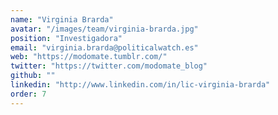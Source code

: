 ```yaml
---
name: "Virginia Brarda"
avatar: "/images/team/virginia-brarda.jpg"
position: "Investigadora"
email: "virginia.brarda@politicalwatch.es"
web: "https://modomate.tumblr.com/"
twitter: "https://twitter.com/modomate_blog"
github: ""
linkedin: "http://www.linkedin.com/in/lic-virginia-brarda"
order: 7
---
```

